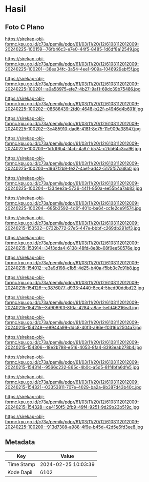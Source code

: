 # Hasil

## Foto C Plano

https://sirekap-obj-formc.kpu.go.id/c73a/pemilu/pdpr/61/03/11/20/12/6103112012009-20240225-100159--76fb46c3-e7e0-44f5-8485-1d6df8a12549.jpg

https://sirekap-obj-formc.kpu.go.id/c73a/pemilu/pdpr/61/03/11/20/12/6103112012009-20240225-100201--38ea34fc-3a54-4ee1-909a-1046929ebf5f.jpg

https://sirekap-obj-formc.kpu.go.id/c73a/pemilu/pdpr/61/03/11/20/12/6103112012009-20240225-100201--a0a58975-efe7-4b27-9af1-69dc39b75486.jpg

https://sirekap-obj-formc.kpu.go.id/c73a/pemilu/pdpr/61/03/11/20/12/6103112012009-20240225-100202--08686439-2fd0-4648-b22f-c4946d4b601f.jpg

https://sirekap-obj-formc.kpu.go.id/c73a/pemilu/pdpr/61/03/11/20/12/6103112012009-20240225-100202--3c485910-dad6-4181-8e75-11c909a38947.jpg

https://sirekap-obj-formc.kpu.go.id/c73a/pemilu/pdpr/61/03/11/20/12/6103112012009-20240225-100203--1d1df6b4-f4cb-4a87-b574-c2bb64c3ca96.jpg

https://sirekap-obj-formc.kpu.go.id/c73a/pemilu/pdpr/61/03/11/20/12/6103112012009-20240225-100203--d967f2b9-fe27-4aef-ad42-5175f57c68a0.jpg

https://sirekap-obj-formc.kpu.go.id/c73a/pemilu/pdpr/61/03/11/20/12/6103112012009-20240225-100204--1334ee2a-5736-4411-850a-ee55b4a7ab83.jpg

https://sirekap-obj-formc.kpu.go.id/c73a/pemilu/pdpr/61/03/11/20/12/6103112012009-20240225-100204--685b3592-4d6f-401c-ba64-cc1e2ce91574.jpg

https://sirekap-obj-formc.kpu.go.id/c73a/pemilu/pdpr/61/03/11/20/12/6103112012009-20240215-153532--0732b772-27e5-447e-bbbf-c269db291df3.jpg

https://sirekap-obj-formc.kpu.go.id/c73a/pemilu/pdpr/61/03/11/20/12/6103112012009-20240215-153914--34f3dda4-6138-48fd-8e8b-08f0ee50576e.jpg

https://sirekap-obj-formc.kpu.go.id/c73a/pemilu/pdpr/61/03/11/20/12/6103112012009-20240215-154012--e3a9d198-c1b5-4d25-b40a-f5bb3c7c91b8.jpg

https://sirekap-obj-formc.kpu.go.id/c73a/pemilu/pdpr/61/03/11/20/12/6103112012009-20240215-154126--c3876077-d933-4440-8ce4-5bcd90ddbd22.jpg

https://sirekap-obj-formc.kpu.go.id/c73a/pemilu/pdpr/61/03/11/20/12/6103112012009-20240215-154215--3d9089f3-8f0a-4284-a8ae-5efd46216ea1.jpg

https://sirekap-obj-formc.kpu.go.id/c73a/pemilu/pdpr/61/03/11/20/12/6103112012009-20240215-154249--e8944a99-ddc8-40f3-a96e-f0316b2504a7.jpg

https://sirekap-obj-formc.kpu.go.id/c73a/pemilu/pdpr/61/03/11/20/12/6103112012009-20240215-154306--18e2b798-e516-4053-8fa4-8393eab278b4.jpg

https://sirekap-obj-formc.kpu.go.id/c73a/pemilu/pdpr/61/03/11/20/12/6103112012009-20240215-154314--9566c232-865c-4b0c-a5d5-81f4bfa6dfe5.jpg

https://sirekap-obj-formc.kpu.go.id/c73a/pemilu/pdpr/61/03/11/20/12/6103112012009-20240215-154321--03353811-707e-4029-ba2a-9b387d43b40c.jpg

https://sirekap-obj-formc.kpu.go.id/c73a/pemilu/pdpr/61/03/11/20/12/6103112012009-20240215-154328--ce4150f5-2fb9-49f4-9251-9d29b23b519c.jpg

https://sirekap-obj-formc.kpu.go.id/c73a/pemilu/pdpr/61/03/11/20/12/6103112012009-20240225-100200--913d7308-a988-4f9e-b45d-42d5e6fd3ee8.jpg


## Metadata

| Key        | Value               |
| ---------- | ------------------- |
| Time Stamp | 2024-02-25 10:03:39 |
| Kode Dapil | 6102                |



